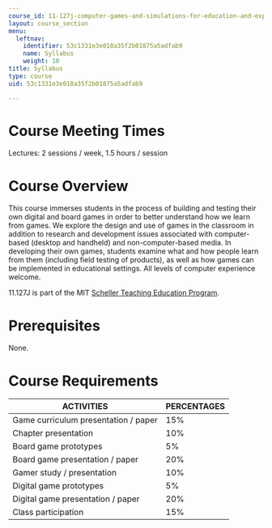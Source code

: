 ```yaml
---
course_id: 11-127j-computer-games-and-simulations-for-education-and-exploration-spring-2015
layout: course_section
menu:
  leftnav:
    identifier: 53c1331e3e018a35f2b01875a5adfab9
    name: Syllabus
    weight: 10
title: Syllabus
type: course
uid: 53c1331e3e018a35f2b01875a5adfab9

---
```


Course Meeting Times
====================

Lectures: 2 sessions / week, 1.5 hours / session

Course Overview
===============

This course immerses students in the process of building and testing their own digital and board games in order to better understand how we learn from games. We explore the design and use of games in the classroom in addition to research and development issues associated with computer-based (desktop and handheld) and non-computer-based media. In developing their own games, students examine what and how people learn from them (including field testing of products), as well as how games can be implemented in educational settings. All levels of computer experience welcome.

11.127J is part of the MIT [Scheller Teaching Education Program](http://education.mit.edu/).

Prerequisites
=============

None.

Course Requirements
===================

| ACTIVITIES | PERCENTAGES |
| --- | --- |
| Game curriculum presentation / paper | 15% |
| Chapter presentation | 10% |
| Board game prototypes | 5% |
| Board game presentation / paper | 20% |
| Gamer study / presentation | 10% |
| Digital game prototypes | 5% |
| Digital game presentation / paper | 20% |
| Class participation | 15%
